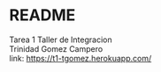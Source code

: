 # README

Tarea 1 Taller de Integracion  
Trinidad Gomez Campero  
link: https://t1-tgomez.herokuapp.com/
